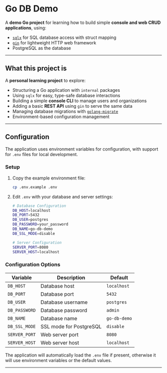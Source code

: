 # Go DB Demo

A **demo Go project** for learning how to build simple **console and web CRUD applications**, using:

- [`sqlx`](https://github.com/jmoiron/sqlx) for SQL database access with struct mapping
- [`gin`](https://github.com/gin-gonic/gin) for lightweight HTTP web framework
- PostgreSQL as the database

---

## What this project is

A **personal learning project** to explore:

- Structuring a Go application with `internal` packages
- Using `sqlx` for easy, type-safe database interactions
- Building a simple **console CLI** to manage users and organizations
- Adding a basic **REST API** using `gin` to serve the same data
- Managing database migrations with [`golang-migrate`](https://github.com/golang-migrate/migrate)
- Environment-based configuration management

---

## Configuration

The application uses environment variables for configuration, with support for `.env` files for local development.

### Setup

1. Copy the example environment file:
   ```bash
   cp .env.example .env
   ```

2. Edit `.env` with your database and server settings:
   ```bash
   # Database Configuration
   DB_HOST=localhost
   DB_PORT=5432
   DB_USER=postgres
   DB_PASSWORD=your_password
   DB_NAME=go-db-demo
   DB_SSL_MODE=disable

   # Server Configuration
   SERVER_PORT=8080
   SERVER_HOST=localhost
   ```

### Configuration Options

| Variable | Description | Default |
|----------|-------------|---------|
| `DB_HOST` | Database host | `localhost` |
| `DB_PORT` | Database port | `5432` |
| `DB_USER` | Database username | `postgres` |
| `DB_PASSWORD` | Database password | `admin` |
| `DB_NAME` | Database name | `go-db-demo` |
| `DB_SSL_MODE` | SSL mode for PostgreSQL | `disable` |
| `SERVER_PORT` | Web server port | `8080` |
| `SERVER_HOST` | Web server host | `localhost` |

The application will automatically load the `.env` file if present, otherwise it will use environment variables or the default values.

---
